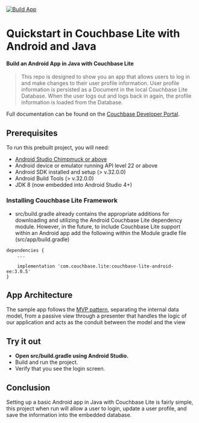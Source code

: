 [![Build App](https://github.com/couchbase-examples/android-java-cblite-userprofile-query/actions/workflows/build-workflow.yml/badge.svg)](https://github.com/couchbase-examples/android-java-cblite-userprofile-query/actions/workflows/build-workflow.yml)

# Quickstart in Couchbase Lite with Android and Java 
#### Build an Android App in Java with Couchbase Lite 

> This repo is designed to show you an app that allows users to log in and make changes to their user profile information.  User profile information is persisted as a Document in the local Couchbase Lite Database. When the user logs out and logs back in again, the profile information is loaded from the Database. 

Full documentation can be found on the [Couchbase Developer Portal](https://developer.couchbase.com/tutorial-quickstart-android-java-basic/).


## Prerequisites
To run this prebuilt project, you will need:

- [Android Studio Chimpmuck or above](https://developer.android.com/studio)
- Android device or emulator running API level 22 or above 
- Android SDK installed and setup (> v.32.0.0)
- Android Build Tools (> v.32.0.0)
- JDK 8 (now embedded into Android Studio 4+)

### Installing Couchbase Lite Framework

- src/build.gradle already contains the appropriate additions for downloading and utilizing the Android Couchbase Lite dependency module. However, in the future, to include Couchbase Lite support within an Android app add the following within the Module gradle file (src/app/build.gradle)

```
dependencies {
    ...

    implementation 'com.couchbase.lite:couchbase-lite-android-ee:3.0.5'
}
```

## App Architecture

The sample app follows the [MVP pattern](https://en.wikipedia.org/wiki/Model%E2%80%93view%E2%80%93presenter), separating the internal data model, from a passive view through a presenter that handles the logic of our application and acts as the conduit between the model and the view

## Try it out

* **Open src/build.gradle using Android Studio.**
* Build and run the project.
* Verify that you see the login screen.

## Conclusion

Setting up a basic Android app in Java with Couchbase Lite is fairly simple, this project when run will allow a user to login, update a user profile, and save the information into the embedded database.
